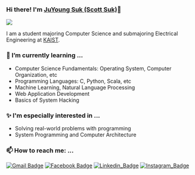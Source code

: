 ### Hi there! I'm [JuYoung Suk (Scott Suk)](https://scottsuk0306.github.io/)👋
![](https://komarev.com/ghpvc/?username=scottsuk0306)

I am a student majoring Computer Science and submajoring Electrical Engineering at [KAIST](https://www.kaist.ac.kr/en/).

### 🌱 I’m currently learning ...
- Computer Science Fundamentals: Operating System, Computer Organization, etc
- Programming Languages: C, Python, Scala, etc
- Machine Learning, Natural Language Processing
- Web Application Development
- Basics of System Hacking

### ✨ I'm especially interested in ...
- Solving real-world problems with programming
- System Programming and Computer Architecture

### 📫 How to reach me: ...
[![Gmail Badge](https://img.shields.io/badge/Gmail-D14836?style=for-the-badge&logo=gmail&logoColor=white)](mailto:scottsuk0306@gmail.com) [![Facebook Badge](https://img.shields.io/badge/Facebook-1877F2?style=for-the-badge&logo=facebook&logoColor=white)](https://www.facebook.com/profile.php?id=100010340626983) [![Linkedin_Badge](https://img.shields.io/badge/LinkedIn-0077B5?style=for-the-badge&logo=linkedin&logoColor=white)](https://www.linkedin.com/in/%EC%A3%BC%EC%98%81-%EC%84%9D-b5175a192/) [![Instagram_Badge](https://img.shields.io/badge/Instagram-E4405F?style=for-the-badge&logo=instagram&logoColor=white)](https://www.instagram.com/scottsukjuyoung/) 
